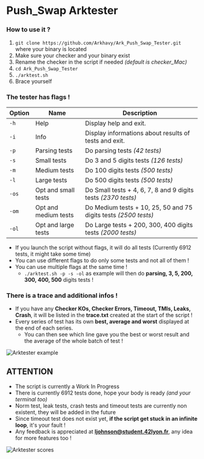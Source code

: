 # Push_Swap Arktester

### How to use it ?
1. `git clone https://github.com/Arkhavy/Ark_Push_Swap_Tester.git` where your binary is located
2. Make sure your checker and your binary exist
3. Rename the checker in the script if needed *(default is checker_Mac)*
4. `cd Ark_Push_Swap_Tester`
5. `./arktest.sh`
6. Brace yourself

### The tester has flags !
| Option | Name | Description |
| --- | --- | --- |
| `-h`| Help | Display help and exit. |
| `-i`| Info | Display informations about results of tests and exit. |
| `-p`| Parsing tests | Do parsing tests *(42 tests)* |
| `-s` | Small tests | Do 3 and 5 digits tests *(126 tests)* |
| `-m` | Medium tests | Do 100 digits tests *(500 tests)* |
| `-l` | Large tests | Do 500 digits tests *(500 tests)* |
| `-os` | Opt and small tests | Do Small tests + 4, 6, 7, 8 and 9 digits tests *(2370 tests)* |
| `-om` | Opt and medium tests | Do Medium tests + 10, 25, 50 and 75 digits tests *(2500 tests)* |
| `-ol` | Opt and large tests | Do Large tests + 200, 300, 400 digits tests *(2000 tests)* |

- If you launch the script without flags, it will do all tests (Currently 6912 tests, it might take some time)
- You can use different flags to do only some tests and not all of them !
- You can use multiple flags at the same time !
	- `./arktest.sh -p -s -ol` as example will then do **parsing, 3, 5, 200, 300, 400, 500** digits tests !

### There is a trace and additional infos !
- If you have any **Checker KOs, Checker Errors, Timeout, TMIs, Leaks, Crash**, it will be listed in the __**trace.txt**__ created at the start of the script !
- Every series of test has its own **best, average and worst** displayed at the end of each series.
	- You can then see which line gave you the best or worst result and the average of the whole batch of test !

![Arktester example](https://cdn.discordapp.com/attachments/779263099609022464/936988273123942421/Screen_Shot_2022-01-29_at_3.16.24_PM.png)

## ATTENTION
- The script is currently a Work In Progress
- There is currently 6912 tests done, hope your body is ready *(and your terminal too)*
- Norm test, leak tests, crash tests and timeout tests are currently non existent, they will be added in the future
- Since timeout test does not exist yet, **if the script get stuck in an infinite loop**, it's your fault !
- Any feedback is appreciated at **ljohnson@student.42lyon.fr**, any idea for more features too !

![Arktester scores](https://cdn.discordapp.com/attachments/779263099609022464/936987502898741248/Screen_Shot_2022-01-29_at_3.13.15_PM.png)
